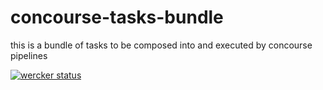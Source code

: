 # concourse-tasks-bundle
this is a bundle of tasks to be composed into and executed by concourse pipelines

[![wercker
status](https://app.wercker.com/status/b7264dfb225630a0cfefbcc8c41a8062/s/master
"wercker
status")](https://app.wercker.com/project/byKey/b7264dfb225630a0cfefbcc8c41a8062)
